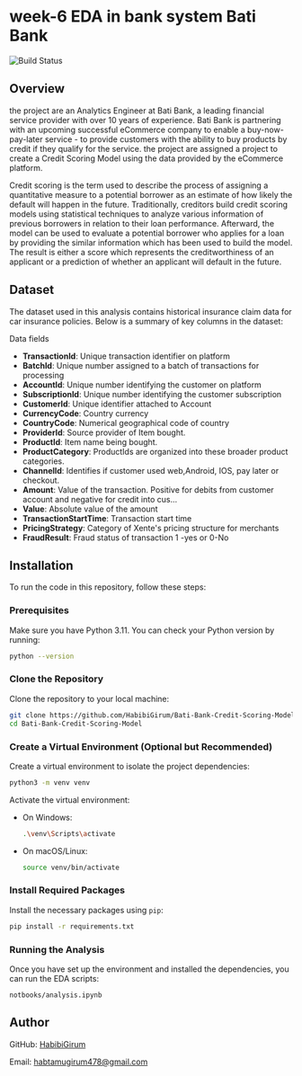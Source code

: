# week-6  EDA in bank system Bati Bank

![Build Status](https://github.com/HabibiGirum/Bati-Bank-Credit-Scoring-Model/actions/workflows/unittests.yml/badge.svg)

## Overview

the project are an Analytics Engineer at Bati Bank, a leading financial service provider with over 10 years of experience. Bati Bank is partnering with an upcoming successful eCommerce company to enable a buy-now-pay-later service - to provide customers with the ability to buy products by credit if they qualify for the service. the project are assigned a project to create a Credit Scoring Model using the data provided by the eCommerce platform.

Credit scoring is the term used to describe the process of assigning a quantitative measure to a potential borrower as an estimate of how likely the default will happen in the future. Traditionally, creditors build credit scoring models using statistical techniques to analyze various information of previous borrowers in relation to their loan performance. Afterward, the model can be used to evaluate a potential borrower who applies for a loan by providing the similar information which has been used to build the model. The result is either a score which represents the creditworthiness of an applicant or a prediction of whether an applicant will default in the future.

## Dataset

The dataset used in this analysis contains historical insurance claim data for car insurance policies. Below is a summary of key columns in the dataset:

Data fields
- **TransactionId**: Unique transaction identifier on platform
- **BatchId**: Unique number assigned to a batch of transactions for processing
- **AccountId**: Unique number identifying the customer on platform
- **SubscriptionId**: Unique number identifying the customer subscription
- **CustomerId**: Unique identifier attached to Account
- **CurrencyCode**: Country currency
- **CountryCode**: Numerical geographical code of country
- **ProviderId**: Source provider of Item bought.
- **ProductId**: Item name being bought.
- **ProductCategory**: ProductIds are organized into these broader product categories.
- **ChannelId**: Identifies if customer used web,Android, IOS, pay later or checkout.
- **Amount**: Value of the transaction. Positive for debits from customer account and negative for credit into cus...
- **Value**: Absolute value of the amount
- **TransactionStartTime**: Transaction start time
- **PricingStrategy**: Category of Xente's pricing structure for merchants
- **FraudResult**: Fraud status of transaction 1 -yes or 0-No


## Installation

To run the code in this repository, follow these steps:

### Prerequisites

Make sure you have Python 3.11. You can check your Python version by running:

```bash
python --version
```

### Clone the Repository

Clone the repository to your local machine:

```bash
git clone https://github.com/HabibiGirum/Bati-Bank-Credit-Scoring-Model.git
cd Bati-Bank-Credit-Scoring-Model
```

### Create a Virtual Environment (Optional but Recommended)

Create a virtual environment to isolate the project dependencies:

```bash
python3 -m venv venv
```

Activate the virtual environment:

- On Windows:
  ```bash
  .\venv\Scripts\activate
  ```
- On macOS/Linux:
  ```bash
  source venv/bin/activate
  ```

### Install Required Packages

Install the necessary packages using `pip`:

```bash
pip install -r requirements.txt
```

### Running the Analysis

Once you have set up the environment and installed the dependencies, you can run the EDA scripts:

```notbooks/analysis.ipynb```

## Author  
GitHub: [HabibiGirum](https://github.com/HabibiGirum)

Email:  habtamugirum478@gmail.com